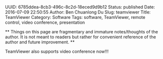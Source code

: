 UUID: 6785ddea-8cb3-496c-8c2d-18eced9d9b12
Status: published
Date: 2016-07-09 22:50:55
Author: Ben Chuanlong Du
Slug: teamviewer
Title: TeamViewer
Category: Software
Tags: software, TeamViewer, remote control, video conference, presentation

**
Things on this page are
fragmentary and immature notes/thoughts of the author.
It is not meant to readers
but rather for convenient reference of the author and future improvement.
**

TeamViewer also supports video conference now!!!
